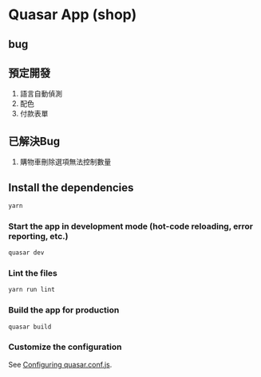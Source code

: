 # Quasar App (shop)

## bug


## 預定開發
1. 語言自動偵測
2. 配色
3. 付款表單

## 已解決Bug
1. 購物車刪除選項無法控制數量

## Install the dependencies
```bash
yarn
```

### Start the app in development mode (hot-code reloading, error reporting, etc.)
```bash
quasar dev
```

### Lint the files
```bash
yarn run lint
```

### Build the app for production
```bash
quasar build
```

### Customize the configuration
See [Configuring quasar.conf.js](https://quasar.dev/quasar-cli/quasar-conf-js).
